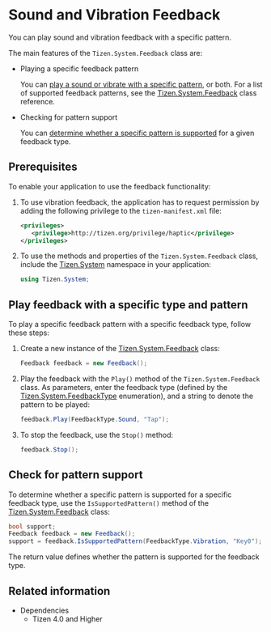 # Sound and Vibration Feedback


You can play sound and vibration feedback with a specific pattern.

The main features of the `Tizen.System.Feedback` class are:

-   Playing a specific feedback pattern

    You can [play a sound or vibrate with a specific pattern](#playtype), or both. For a list of supported feedback patterns, see the [Tizen.System.Feedback](/application/dotnet/api/TizenFX/latest/api/Tizen.System.Feedback.html) class reference.

-   Checking for pattern support

    You can [determine whether a specific pattern is supported](#support) for a given feedback type.

## Prerequisites

To enable your application to use the feedback functionality:

1.  To use vibration feedback, the application has to request permission by adding the following privilege to the `tizen-manifest.xml` file:

    ```XML
    <privileges>
       <privilege>http://tizen.org/privilege/haptic</privilege>
    </privileges>
    ```

2.  To use the methods and properties of the `Tizen.System.Feedback` class, include the [Tizen.System](/application/dotnet/api/TizenFX/latest/api/Tizen.System.html) namespace in your application:

    ```csharp
    using Tizen.System;
    ```

<a name="playtype"></a>
## Play feedback with a specific type and pattern

To play a specific feedback pattern with a specific feedback type, follow these steps:

1.  Create a new instance of the [Tizen.System.Feedback](/application/dotnet/api/TizenFX/latest/api/Tizen.System.Feedback.html) class:

    ```csharp
    Feedback feedback = new Feedback();
    ```

2.  Play the feedback with the `Play()` method of the `Tizen.System.Feedback` class. As parameters, enter the feedback type (defined by the [Tizen.System.FeedbackType](/application/dotnet/api/TizenFX/latest/api/Tizen.System.FeedbackType.html) enumeration), and a string to denote the pattern to be played:

    ```csharp
    feedback.Play(FeedbackType.Sound, "Tap");
    ```

3.  To stop the feedback, use the `Stop()` method:

    ```csharp
    feedback.Stop();
    ```

<a name="support"></a>
## Check for pattern support

To determine whether a specific pattern is supported for a specific feedback type, use the `IsSupportedPattern()` method of the [Tizen.System.Feedback](/application/dotnet/api/TizenFX/latest/api/Tizen.System.Feedback.html) class:

```csharp
bool support;
Feedback feedback = new Feedback();
support = feedback.IsSupportedPattern(FeedbackType.Vibration, "Key0");
```

The return value defines whether the pattern is supported for the feedback type.



## Related information
* Dependencies
  -   Tizen 4.0 and Higher
